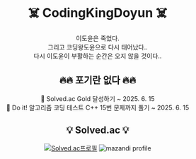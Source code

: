<h1 align="center"> ☠️ CodingKingDoyun ☠️ </h1>
<div align="center">
  이도윤은 죽었다.</br>
  그리고 코딩왕도윤으로 다시 태어났다..</br>
  다시 이도윤이 부활하는 순간은 오지 않을 것이다..</br>
</div>

<h2 align="center"> 🔥🔥 포기란 없다 🔥🔥 </h2>
<div align="center">
  💪 Solved.ac Gold 달성하기 ~ 2025. 6. 15</br>
  💪 Do it! 알고리즘 코딩 테스트 C++ 15번 문제까지 풀기 ~ 2025. 6. 15</br>
</div>

<h2 align="center"> 💡 Solved.ac 💡 </h2>
<div align="center">
  
  [![Solved.ac프로필](http://mazassumnida.wtf/api/generate_badge?boj=dmdkrehdbs)](https://solved.ac/dmdkrehdbs)
  ![mazandi profile](http://mazandi.herokuapp.com/api?handle=dmdkrehdbs&theme=warm)
</div>

